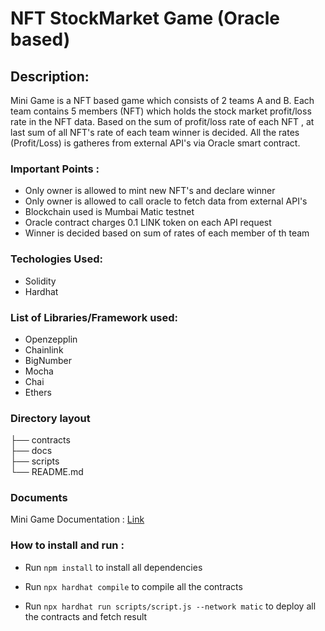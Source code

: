 # NFT StockMarket Game (Oracle based) 

## Description:
 
Mini Game is a NFT based game which consists of 2 teams A and B. Each team contains 5 members (NFT) which holds the stock market profit/loss rate in the NFT data. Based on the sum of profit/loss rate of each NFT , at last sum of all NFT's rate of each team winner is decided. All the rates (Profit/Loss) is gatheres from external API's via Oracle smart contract.

### Important Points :

- Only owner is allowed to mint new NFT's and declare winner
- Only owner is allowed to call oracle to fetch data from external API's
- Blockchain used is Mumbai Matic testnet
- Oracle contract charges 0.1 LINK token on each API request
- Winner is decided based on sum of rates of each member of th team

### Techologies Used:

- Solidity
- Hardhat

### List of Libraries/Framework used:

- Openzepplin
- Chainlink
- BigNumber
- Mocha
- Chai
- Ethers

### Directory layout
       
├── contracts                    
├── docs                    
├── scripts                             
└── README.md

### Documents

Mini Game Documentation :  [Link](https://mylink.pdf)

### How to install and run :

- Run `npm install` to install all dependencies

- Run `npx hardhat compile` to compile all the contracts

- Run `npx hardhat run scripts/script.js --network matic` to deploy all the contracts and fetch result
